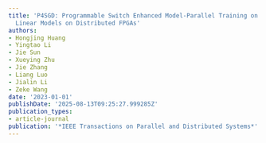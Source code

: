 ```yaml
---
title: 'P4SGD: Programmable Switch Enhanced Model-Parallel Training on Generalized
  Linear Models on Distributed FPGAs'
authors:
- Hongjing Huang
- Yingtao Li
- Jie Sun
- Xueying Zhu
- Jie Zhang
- Liang Luo
- Jialin Li
- Zeke Wang
date: '2023-01-01'
publishDate: '2025-08-13T09:25:27.999285Z'
publication_types:
- article-journal
publication: '*IEEE Transactions on Parallel and Distributed Systems*'
---
```

